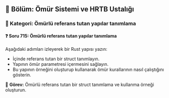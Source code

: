 ## 📘 Bölüm: Ömür Sistemi ve HRTB Ustalığı  
### 🔹 Kategori: Ömürlü referans tutan yapılar tanımlama  
#### ❓ Soru 715: Ömürlü referans tutan yapılar tanımlama

Aşağıdaki adımları izleyerek bir Rust yapısı yazın:

- İçinde referans tutan bir struct tanımlayın.
- Yapının ömür parametresi içermesini sağlayın.
- Bu yapının örneğini oluşturup kullanarak ömür kurallarının nasıl çalıştığını gösterin.

🔧 **Görev:** Ömürlü referans tutan bir struct tanımlama ve kullanma örneği oluşturun.
